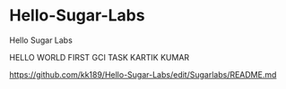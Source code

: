 # Hello-Sugar-Labs

Hello Sugar Labs

HELLO WORLD
FIRST GCI TASK
KARTIK KUMAR

https://github.com/kk189/Hello-Sugar-Labs/edit/Sugarlabs/README.md
